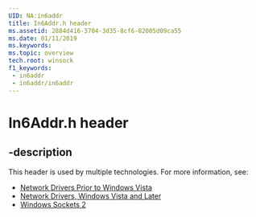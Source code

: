 ```yaml
---
UID: NA:in6addr
title: In6Addr.h header
ms.assetid: 2884d416-3704-3d35-8cf6-82005d09ca55
ms.date: 01/11/2019
ms.keywords: 
ms.topic: overview
tech.root: winsock
f1_keywords:
 - in6addr
 - in6addr/in6addr
---
```


# In6Addr.h header


## -description

This header is used by multiple technologies. For more information, see:

- [Network Drivers Prior to Windows Vista](../_netxp/index.md)
- [Network Drivers, Windows Vista and Later](../_netvista/index.md)
- [Windows Sockets 2](../_winsock/index.md)

